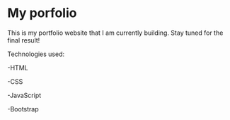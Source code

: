 # My porfolio

This is my portfolio website that I am currently building. Stay tuned for the final result!

Technologies used:


-HTML

-CSS

-JavaScript

-Bootstrap
